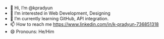 - 👋 Hi, I’m @kpradyun
- 👀 I’m interested in Web Development, Designing
- 🌱 I’m currently learning GitHub, API integration.
- 📫 How to reach me https://www.linkedin.com/in/k-pradyun-736851318
- 😄 Pronouns: He/Him
